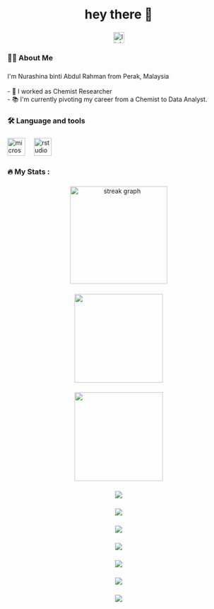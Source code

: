<h1 align="center">hey there 👋</h1>

###

<div align="center">
  <a href="https://www.linkedin.com/in/nurashina-abdul-rahman-971992152/" target="_blank">
    <img src="https://img.shields.io/static/v1?message=LinkedIn&logo=linkedin&label=&color=0077B5&logoColor=white&labelColor=&style=for-the-badge" height="25" alt="linkedin logo"  />
  </a>
</div>

###

<h3 align="left">👩‍💻  About Me</h3>

###

<p align="left">I'm Nurashina binti Abdul Rahman from Perak, Malaysia<br><br>- 🔭 I worked as Chemist Researcher<br>- 📚 I'm currently pivoting my career from a Chemist to Data Analyst.</p>

###

<h3 align="left">🛠 Language and tools</h3>

###

<div align="left">
  <img src="https://cdn.jsdelivr.net/gh/devicons/devicon/icons/microsoftsqlserver/microsoftsqlserver-plain.svg" height="40" alt="microsoftsqlserver logo"  />
  <img width="12" />
  <img src="https://cdn.jsdelivr.net/gh/devicons/devicon/icons/rstudio/rstudio-original.svg" height="40" alt="rstudio logo"  />
</div>

###

<h3 align="left">🔥   My Stats :</h3>

###

<div align="center">
  <img src="https://streak-stats.demolab.com?user=Nurashina&locale=en&mode=daily&theme=dark&hide_border=false&border_radius=5&order=3" height="220" alt="streak graph"  />
</div>

###

<div align="center">
  <img height="200" src="https://i.imgflip.com/65efzo.gif"  />
</div>

###

<div align="center">
  <img height="200" src="https://i.imgflip.com/65efzo.gif"  />
</div>

###

<div align="center">
  <img src="https://profile-counter.glitch.me/Nurashina/count.svg?"  />
</div>

###

<div align="center">
  <img src="https://profile-counter.glitch.me/Nurashina/count.svg?"  />
</div>

###

<div align="center">
  <img src="https://profile-counter.glitch.me/Nurashina/count.svg?"  />
</div>

###

<div align="center">
  <img src="https://profile-counter.glitch.me/Nurashina/count.svg?"  />
</div>

###

<div align="center">
  <img src="https://profile-counter.glitch.me/Nurashina/count.svg?"  />
</div>

###

<div align="center">
  <img src="https://profile-counter.glitch.me/Nurashina/count.svg?"  />
</div>

###

<div align="center">
  <img src="https://profile-counter.glitch.me/Nurashina/count.svg?"  />
</div>

###
